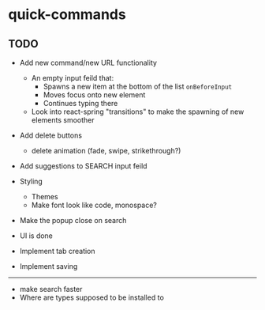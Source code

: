 # quick-commands

## TODO

- Add new command/new URL functionality
  - An empty input feild that:
    - Spawns a new item at the bottom of the list `onBeforeInput`
    - Moves focus onto new element
    - Continues typing there
  - Look into react-spring "transitions" to make the spawning of new elements smoother
- Add delete buttons
  - delete animation (fade, swipe, strikethrough?)
- Add suggestions to SEARCH input feild
- Styling
  - Themes
  - Make font look like code, monospace?
- Make the popup close on search
- UI is done

- Implement tab creation
- Implement saving

---

- make search faster
- Where are types supposed to be installed to
